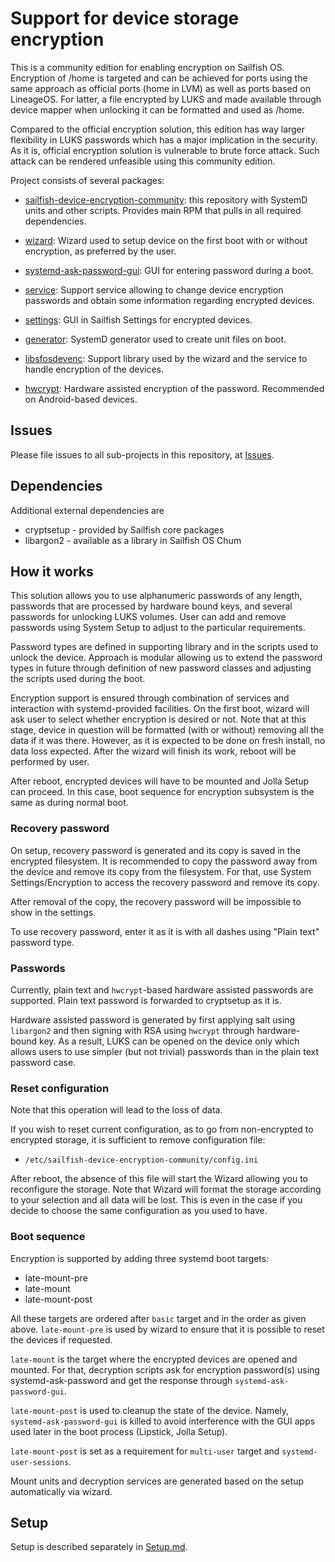 # Support for device storage encryption

This is a community edition for enabling encryption on Sailfish
OS. Encryption of /home is targeted and can be achieved for ports
using the same approach as official ports (home in LVM) as well as
ports based on LineageOS. For latter, a file encrypted by LUKS and
made available through device mapper when unlocking it can be
formatted and used as /home.

Compared to the official encryption solution, this edition has way
larger flexibility in LUKS passwords which has a major implication in
the security. As it is, official encryption solution is vulnerable to
brute force attack. Such attack can be rendered unfeasible using this
community edition.

Project consists of several packages:

- [sailfish-device-encryption-community](https://github.com/sailfishos-open/sailfish-device-encryption-community):
  this repository with SystemD units and other scripts. Provides main
  RPM that pulls in all required dependencies.

- [wizard](https://github.com/sailfishos-open/sailfish-device-encryption-community-wizard):
  Wizard used to setup device on the first boot with or without
  encryption, as preferred by the user.

- [systemd-ask-password-gui](https://github.com/sailfishos-open/systemd-ask-password-gui):
  GUI for entering password during a boot.

- [service](https://github.com/sailfishos-open/sailfish-device-encryption-community-service):
  Support service allowing to change device encryption passwords and
  obtain some information regarding encrypted devices. 

- [settings](https://github.com/sailfishos-open/sailfish-device-encryption-community-settings):
  GUI in Sailfish Settings for encrypted devices.

- [generator](https://github.com/sailfishos-open/sailfish-device-encryption-community-generator):
  SystemD generator used to create unit files on boot.

- [libsfosdevenc](https://github.com/sailfishos-open/libsfosdevenc):
  Support library used by the wizard and the service to handle
  encryption of the devices.

- [hwcrypt](https://github.com/sailfishos-open/hwcrypt): Hardware
  assisted encryption of the password. Recommended on Android-based
  devices.


## Issues

Please file issues to all sub-projects in this repository, at
[Issues](https://github.com/sailfishos-open/sailfish-device-encryption-community).


## Dependencies

Additional external dependencies are

- cryptsetup - provided by Sailfish core packages
- libargon2 - available as a library in Sailfish OS Chum


## How it works

This solution allows you to use alphanumeric passwords of any length,
passwords that are processed by hardware bound keys, and several
passwords for unlocking LUKS volumes. User can add and remove
passwords using System Setup to adjust to the particular requirements.

Password types are defined in supporting library and in the scripts
used to unlock the device. Approach is modular allowing us to extend
the password types in future through definition of new password
classes and adjusting the scripts used during the boot.

Encryption support is ensured through combination of services and
interaction with systemd-provided facilities. On the first boot,
wizard will ask user to select whether encryption is desired or
not. Note that at this stage, device in question will be formatted
(with or without) removing all the data if it was there. However, as
it is expected to be done on fresh install, no data loss
expected. After the wizard will finish its work, reboot will be
performed by user.

After reboot, encrypted devices will have to be mounted and Jolla
Setup can proceed. In this case, boot sequence for encryption
subsystem is the same as during normal boot.

### Recovery password

On setup, recovery password is generated and its copy is saved in the
encrypted filesystem. It is recommended to copy the password away from
the device and remove its copy from the filesystem. For that, use
System Settings/Encryption to access the recovery password and remove
its copy.

After removal of the copy, the recovery password will be impossible to
show in the settings.

To use recovery password, enter it as it is with all dashes using
"Plain text" password type.

### Passwords

Currently, plain text and `hwcrypt`-based hardware assisted passwords
are supported. Plain text password is forwarded to cryptsetup as
it is.

Hardware assisted password is generated by first applying salt using
`libargon2` and then signing with RSA using `hwcrypt` through
hardware-bound key. As a result, LUKS can be opened on the device only
which allows users to use simpler (but not trivial) passwords than in
the plain text password case.

### Reset configuration

Note that this operation will lead to the loss of data.

If you wish to reset current configuration, as to go from
non-encrypted to encrypted storage, it is sufficient to remove
configuration file:

- `/etc/sailfish-device-encryption-community/config.ini`

After reboot, the absence of this file will start the Wizard allowing
you to reconfigure the storage. Note that Wizard will format the
storage according to your selection and all data will be lost. This is
even in the case if you decide to choose the same configuration as you
used to have.

### Boot sequence

Encryption is supported by adding three systemd boot targets:
- late-mount-pre
- late-mount
- late-mount-post

All these targets are ordered after `basic` target and in the order as
given above. `late-mount-pre` is used by wizard to ensure that it is
possible to reset the devices if requested.

`late-mount` is the target where the encrypted devices are opened and
mounted. For that, decryption scripts ask for encryption password(s)
using systemd-ask-password and get the response through
`systemd-ask-password-gui`.

`late-mount-post` is used to cleanup the state of the device. Namely,
`systemd-ask-password-gui` is killed to avoid interference with the
GUI apps used later in the boot process (Lipstick, Jolla Setup).

`late-mount-post` is set as a requirement for `multi-user` target and
`systemd-user-sessions`.

Mount units and decryption services are generated based on the setup
automatically via wizard.


## Setup

Setup is described separately in [Setup.md](Setup.md).